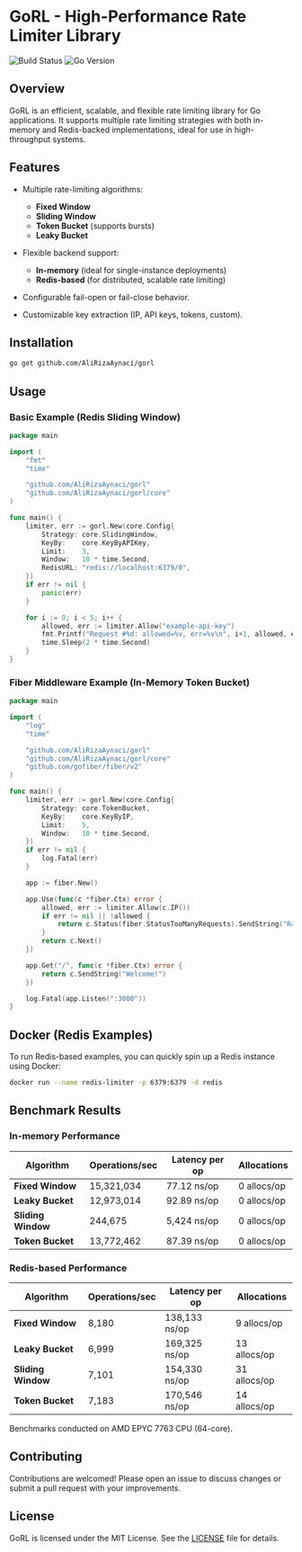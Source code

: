# GoRL - High-Performance Rate Limiter Library

![Build Status](https://img.shields.io/badge/build-passing-brightgreen.svg)
![Go Version](https://img.shields.io/badge/go-1.24-blue.svg)

## Overview

GoRL is an efficient, scalable, and flexible rate limiting library for Go applications. It supports multiple rate limiting strategies with both in-memory and Redis-backed implementations, ideal for use in high-throughput systems.

## Features

* Multiple rate-limiting algorithms:

  * **Fixed Window**
  * **Sliding Window**
  * **Token Bucket** (supports bursts)
  * **Leaky Bucket**

* Flexible backend support:

  * **In-memory** (ideal for single-instance deployments)
  * **Redis-based** (for distributed, scalable rate limiting)

* Configurable fail-open or fail-close behavior.

* Customizable key extraction (IP, API keys, tokens, custom).

## Installation

```bash
go get github.com/AliRizaAynaci/gorl
```

## Usage

### Basic Example (Redis Sliding Window)

```go
package main

import (
	"fmt"
	"time"

	"github.com/AliRizaAynaci/gorl"
	"github.com/AliRizaAynaci/gorl/core"
)

func main() {
	limiter, err := gorl.New(core.Config{
		Strategy: core.SlidingWindow,
		KeyBy:    core.KeyByAPIKey,
		Limit:    3,
		Window:   10 * time.Second,
		RedisURL: "redis://localhost:6379/0",
	})
	if err != nil {
		panic(err)
	}

	for i := 0; i < 5; i++ {
		allowed, err := limiter.Allow("example-api-key")
		fmt.Printf("Request #%d: allowed=%v, err=%v\n", i+1, allowed, err)
		time.Sleep(2 * time.Second)
	}
}
```

### Fiber Middleware Example (In-Memory Token Bucket)

```go
package main

import (
	"log"
	"time"

	"github.com/AliRizaAynaci/gorl"
	"github.com/AliRizaAynaci/gorl/core"
	"github.com/gofiber/fiber/v2"
)

func main() {
	limiter, err := gorl.New(core.Config{
		Strategy: core.TokenBucket,
		KeyBy:    core.KeyByIP,
		Limit:    5,
		Window:   10 * time.Second,
	})
	if err != nil {
		log.Fatal(err)
	}

	app := fiber.New()

	app.Use(func(c *fiber.Ctx) error {
		allowed, err := limiter.Allow(c.IP())
		if err != nil || !allowed {
			return c.Status(fiber.StatusTooManyRequests).SendString("Rate limit exceeded")
		}
		return c.Next()
	})

	app.Get("/", func(c *fiber.Ctx) error {
		return c.SendString("Welcome!")
	})

	log.Fatal(app.Listen(":3000"))
}
```

## Docker (Redis Examples)

To run Redis-based examples, you can quickly spin up a Redis instance using Docker:

```bash
docker run --name redis-limiter -p 6379:6379 -d redis
```

## Benchmark Results

### In-memory Performance

| Algorithm          | Operations/sec | Latency per op | Allocations |
| ------------------ | -------------- | -------------- | ----------- |
| **Fixed Window**   | 15,321,034     | 77.12 ns/op    | 0 allocs/op |
| **Leaky Bucket**   | 12,973,014     | 92.89 ns/op    | 0 allocs/op |
| **Sliding Window** | 244,675        | 5,424 ns/op    | 0 allocs/op |
| **Token Bucket**   | 13,772,462     | 87.39 ns/op    | 0 allocs/op |

### Redis-based Performance

| Algorithm          | Operations/sec | Latency per op | Allocations  |
| ------------------ | -------------- | -------------- | ------------ |
| **Fixed Window**   | 8,180          | 138,133 ns/op  | 9 allocs/op  |
| **Leaky Bucket**   | 6,999          | 169,325 ns/op  | 13 allocs/op |
| **Sliding Window** | 7,101          | 154,330 ns/op  | 31 allocs/op |
| **Token Bucket**   | 7,183          | 170,546 ns/op  | 14 allocs/op |

Benchmarks conducted on AMD EPYC 7763 CPU (64-core).

## Contributing

Contributions are welcomed! Please open an issue to discuss changes or submit a pull request with your improvements.

## License

GoRL is licensed under the MIT License. See the [LICENSE](LICENSE) file for details.
